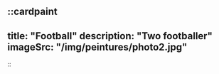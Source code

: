 
::cardpaint
---
title: "Football"
description: "Two footballer"
imageSrc: "/img/peintures/photo2.jpg"
---
::
